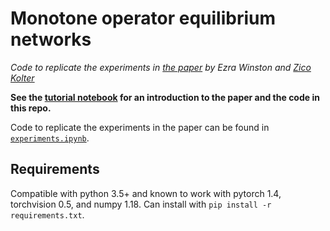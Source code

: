# Monotone operator equilibrium networks

*Code to replicate the experiments in [the paper](https://arxiv.org/abs/2006.08591) by Ezra Winston and [Zico Kolter](http://zicokolter.com)*

**See the [tutorial notebook](tutorial.ipynb) for an introduction to the paper and the code in this repo.**

Code to replicate the experiments in the paper can be found in [`experiments.ipynb`](experiments.ipynb). 

## Requirements
Compatible with python 3.5+ and known to work with pytorch 1.4, torchvision 0.5, and numpy 1.18. Can install with `pip install -r requirements.txt`.